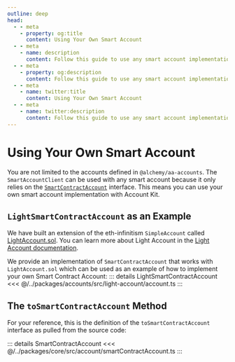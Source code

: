 ```yaml
---
outline: deep
head:
  - - meta
    - property: og:title
      content: Using Your Own Smart Account
  - - meta
    - name: description
      content: Follow this guide to use any smart account implementation you want with Account Kit, a vertically integrated stack for building apps that support ERC-4337 and ERC-6900.
  - - meta
    - property: og:description
      content: Follow this guide to use any smart account implementation you want with Account Kit, a vertically integrated stack for building apps that support ERC-4337 and ERC-6900.
  - - meta
    - name: twitter:title
      content: Using Your Own Smart Account
  - - meta
    - name: twitter:description
      content: Follow this guide to use any smart account implementation you want with Account Kit, a vertically integrated stack for building apps that support ERC-4337 and ERC-6900.
---
```


# Using Your Own Smart Account

You are not limited to the accounts defined in `@alchemy/aa-accounts`. The `SmartAccountClient` can be used with any smart account because it only relies on the [`SmartContractAccount`](/packages/aa-core/accounts/index.md) interface. This means you can use your own smart account implementation with Account Kit.

<!--@include: ../../packages/aa-core/accounts/index.md{21,58}-->

## `LightSmartContractAccount` as an Example

We have built an extension of the eth-infinitism `SimpleAccount` called [LightAccount.sol](https://github.com/alchemyplatform/light-account/blob/main/src/LightAccount.sol). You can learn more about Light Account in the [Light Account documentation](/smart-accounts/light-account/).

We provide an implementation of `SmartContractAccount` that works with `LightAccount.sol` which can be used as an example of how to implement your own Smart Contract Account:
::: details LightSmartContractAccount
<<< @/../packages/accounts/src/light-account/account.ts
:::

## The `toSmartContractAccount` Method

For your reference, this is the definition of the `toSmartContractAccount` interface as pulled from the source code:

::: details SmartContractAccount
<<< @/../packages/core/src/account/smartContractAccount.ts
:::
